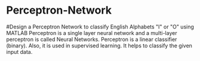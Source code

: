 # Perceptron-Network
#Design a Perceptron Network to classify English Alphabets "I" or "O" using MATLAB 
Perceptron is a single layer neural network and a multi-layer perceptron is called Neural Networks. Perceptron is a linear classifier (binary). Also, it is used in supervised learning. It helps to classify the given input data.
